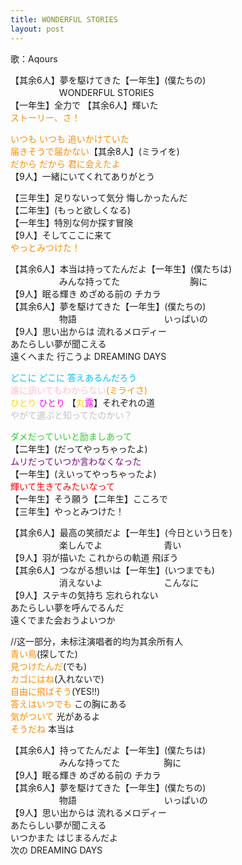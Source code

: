 ```yaml
---
title: WONDERFUL STORIES
layout: post
---
```

歌：Aqours

<p>【其余6人】夢を駆けてきた【一年生】(僕たちの)<br />
　　　　　&nbsp;&nbsp;WONDERFUL STORIES<br />
【一年生】全力で 【其余6人】輝いた<br />
<font color="darkorange">ストーリー、さ！</font></p>

<p><font color="darkorange">いつも いつも 追いかけていた<br />
届きそうで届かない</font>【其余8人】(ミライを)<br />
<font color="darkorange">だから だから 君に会えたよ</font><br />
【9人】一緒にいてくれてありがとう</p>

<p>【三年生】足りないって気分 悔しかったんだ<br />
【二年生】(もっと欲しくなる)<br />
【一年生】特別な何か探す冒険<br />
【9人】そしてここに来て<br />
<font color="darkorange">やっとみつけた！</font></p>

<p>【其余6人】本当は持ってたんだよ【一年生】(僕たちは)<br />
　　　　　&nbsp;&nbsp;みんな持ってた　　　　　　　　胸に<br />
【9人】眠る輝き めざめる前の チカラ<br />
【其余6人】夢を駆けてきた【一年生】(僕たちの)<br />
　　　　　&nbsp;&nbsp;物語　　　　　　　　　　いっぱいの<br />
【9人】思い出からは 流れるメロディー<br />
あたらしい夢が聞こえる<br />
遠くへまた 行こうよ DREAMING DAYS</p>

<p><font color="deepskyblue">どこに どこに 答えあるんだろう</font><br />
<font color="pink">誰に訊いてもわからない</font><font color="darkorange">(ミライさ)</font><br />
<font color="gold">ひとり</font> <font color="magenta">ひとり</font> 【<font color="gold">丸</font><font color="magenta">露</font>】それぞれの道<br />
<font color="silver">やがて選ぶと知ってたのかい？</font></p>

<p><font color="limegreen">ダメだっていいと励ましあって</font><br />
【二年生】(だってやっちゃったよ)<br />
<font color="purple">ムリだっていつか言わなくなった</font><br />
【一年生】(えいってやっちゃったよ)<br />
<font color="red">輝いて生きてみたいなって</font><br />
【一年生】そう願う【二年生】こころで<br />
【三年生】やっとみつけた！</p>

<p>【其余6人】最高の笑顔だよ【一年生】(今日という日を)<br />
　　　　　&nbsp;&nbsp;楽しんでよ　　　　　　　青い<br />
【9人】羽が描いた これからの軌道 飛ぼう<br />
【其余6人】つながる想いは【一年生】(いつまでも)<br />
　　　　　&nbsp;&nbsp;消えないよ　　　　　　　こんなに<br />
【9人】ステキの気持ち 忘れられない<br />
あたらしい夢を呼んでるんだ<br />
遠くでまた会おうよいつか</p>

<p>//这一部分，未标注演唱者的均为其余所有人<br />
<font color="darkorange">青い鳥</font>(探してた)<br />
<font color="darkorange">見つけたんだ</font>(でも)<br />
<font color="darkorange">カゴにはね</font>(入れないで)<br />
<font color="darkorange">自由に飛ばそう</font>(YES!!)<br />
<font color="darkorange">答えはいつでも</font> この胸にある<br />
<font color="darkorange">気がついて</font> 光があるよ<br />
<font color="darkorange">そうだね</font> 本当は</p>

<p>【其余6人】持ってたんだよ【一年生】(僕たちは)<br />
　　　　　&nbsp;&nbsp;みんな持ってた　　　　　胸に<br />
【9人】眠る輝き めざめる前の チカラ<br />
【其余6人】夢を駆けてきた【一年生】(僕たちの)<br />
　　　　　&nbsp;&nbsp;物語　　　　　　　　　　いっぱいの<br />
【9人】思い出からは 流れるメロディー<br />
あたらしい夢が聞こえる<br />
いつかまた はじまるんだよ<br />
次の DREAMING DAYS</p>